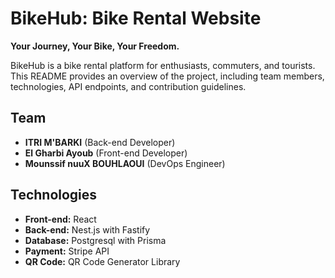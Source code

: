 # BikeHub: Bike Rental Website

**Your Journey, Your Bike, Your Freedom.**

BikeHub is a bike rental platform for enthusiasts, commuters, and tourists. This README provides an overview of the project, including team members, technologies, API endpoints, and contribution guidelines.

## Team

- **ITRI M'BARKI** (Back-end Developer)
- **El Gharbi Ayoub** (Front-end Developer)
- **Mounssif nuuX BOUHLAOUI** (DevOps Engineer)

## Technologies

- **Front-end:** React
- **Back-end:** Nest.js with Fastify
- **Database:** Postgresql with Prisma
- **Payment:** Stripe API
- **QR Code:** QR Code Generator Library

